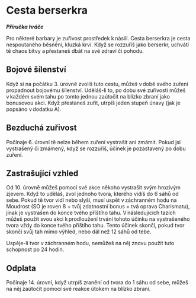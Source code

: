 # Cesta berserkra

***Příručka hráče***
  
Pro některé barbary je zuřivost prostředek k násilí. Cesta berserkra je cesta nespoutaného běsnění, kluzká krví. Když se rozzuříš jako berserkr, uchvátí tě chaos bitvy a přestaneš dbát na své zdraví či pohodu.
  
## Bojové šílenství
  
Když si na počátku 3. úrovně zvolíš tuto cestu, můžeš v době svého zuření propadnout bojovému šílenství. Uděláš-li to, po dobu své zuřivosti můžeš v každém svém tahu po tomto jednou zaútočit na blízko zbraní jako bonusovou akci. Když přestaneš zuřit, utrpíš jeden stupeň únavy (jak je popsáno v dodatku A).
  
## Bezduchá zuřivost
  
Počínaje 6. úrovní tě nelze během zuření vystrašit ani zmámit. Pokud jsi vystrašený či zmámený, když se rozzuříš, účinek je pozastavený po dobu zuření.
  
## Zastrašující vzhled
  
Od 10. úrovně můžeš pomocí své akce někoho vystrašit svým hrozivým zjevem. Když to uděláš, zvol jednoho tvora, kterého vidíš do 6 sáhů od sebe. Pokud tě tvor vidí nebo slyší, musí uspět v záchranném hodu na Moudrost (SO je roven 8 + tvůj zdatnostní bonus + tvá oprava Charismatu), jinak je vystrašen do konce tvého příštího tahu. V následujících tazích můžeš použít svou akci k prodloužení trvání tohoto účinku na vystrašeného tvora vždy do konce tvého příštího tahu. Tento účinek skončí, pokud tvor skončí svůj tah mimo výhled, nebo dál než 12 sáhů od tebe.
  
Uspěje-li tvor v záchranném hodu, nemůžeš na něj znovu použít tuto schopnost po 24 hodin.
  
## Odplata
  
Počínaje 14. úrovní, když utrpíš zranění od tvora do 1 sáhu od sebe, můžeš na něj zaútočit pomocí své reakce útokem na blízko zbraní.
